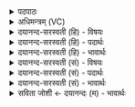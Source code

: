 <details><summary>पदपाठः</summary>

यू॒प॒व्र॒स्का ति॑ यूपऽव्र॒स्काः। उ॒त। ये। यू॒प॒वा॒हा इति॑ यूपऽवा॒हाः। च॒षाल॑म्। ये। अ॒श्व॒यू॒पायेति॑ अश्वऽयू॒पाय॑। तक्ष॑ति। ये। च॒। अर्व॑ते। पच॑नम्। स॒म्भर॒न्तीति॑ स॒म्ऽभर॑न्ति। उ॒तोऽइत्यु॒तो। तेषा॑म्। अ॒भिगू॑र्त्ति॒रित्य॒भिऽगू॑र्त्तिः। नः॒। इ॒न्व॒तु॒। २९।
</details>

<details><summary>अधिमन्त्रम् (VC)</summary>

- यज्ञो देवता
- गोतम ऋषिः
- भुरिक्त्रिष्टुप्
- धैवतः
</details>

<details><summary>दयानन्द-सरस्वती (हि) - विषयः</summary>

फिर वे क्या करें, इस विषय को अगले मन्त्र में कहा है ॥
</details>

<details><summary>दयानन्द-सरस्वती (हि) - पदार्थः</summary>

पदार्थान्वयभाषाः -  (ये) जो (यूपव्रस्काः) यज्ञखंभा के छेदने-बनाने (उत) और (ये) जो (यूपवाहाः) यज्ञस्तम्भ को पहुँचानेवाले (अश्वयूपाय) घोड़ा के बाँधने के लिये (चषालम्) खंभा के खण्ड को (तक्षति) काटते-छाँटते (ये, च) और जो (अर्वते) घोड़ा के लिए (पचनम्) जिस में पाक किया जाये, उस काम को (सम्भरन्ति) अच्छे प्रकार धारण करते वा पुष्ट करते (उतो) और जो उत्तम यत्न करते हैं (तेषाम्) उनका (अभिगूर्त्तिः) सब प्रकार से उद्यम (नः) हम लोगों को (इन्वतु) व्याप्त और प्राप्त होवे ॥२९ ॥
</details>

<details><summary>दयानन्द-सरस्वती (हि) - भावार्थः</summary>

भावार्थभाषाः -  जो कारुक शिल्पीजन घोड़ा के बाँधने आदि काम के काठों से विशेष काम बनाते और जो वैद्य घोड़े आदि पशुओं की ओषधि और उन की सजावट की सामग्रियों को इकट्ठा करते हैं, वे सदा उद्यम करते हुए हम लोगों को प्राप्त होवें ॥२९ ॥
</details>

<details><summary>दयानन्द-सरस्वती (सं) - विषयः</summary>

पुनस्ते किं कुर्युरित्याह ॥
</details>

<details><summary>दयानन्द-सरस्वती (सं) - पदार्थः</summary>

पदार्थान्वयभाषाः -  ये यूपव्रस्का उतापि ये यूपवाहा अश्वयूपाय चषालं तक्षति, ये चार्वते पचनं सम्भरन्ति, उतो ये प्रयतन्ते तेषामभिगूर्त्तिर्न इन्वतु ॥२९ ॥
</details>

<details><summary>दयानन्द-सरस्वती (सं) - भावार्थः</summary>

भावार्थभाषाः -  ये शिल्पिनोऽश्वबन्धनादीनि काष्ठविशेषजानि वस्तूनि निर्मिमते, ये च वैद्या अश्वादीनामौषधानि सम्भारांश्च संगृह्णन्ति, ते सदोद्यमिनः सन्तोऽस्मान् प्राप्नुवन्तु ॥२६ ॥
</details>

<details><summary>सविता जोशी ← दयानन्दः (म) - भावार्थः</summary>

भावार्थभाषाः -  जे कारागीर घोड्यांना बांधण्याच्या जीनसाठी लाकडाचे काम करतात व जे वैद्य लोक घोडे इत्यादी पशूंचे औषध व त्यांच्या सजावटीचे सामान जवळ बाळगतात असे उद्योगी लोक सदैव आपल्याजवळ असावेत.
</details>